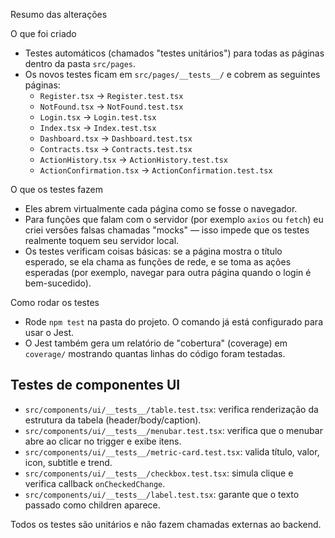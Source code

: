 Resumo das alterações

O que foi criado

- Testes automáticos (chamados "testes unitários") para todas as páginas dentro da pasta `src/pages`.
- Os novos testes ficam em `src/pages/__tests__/` e cobrem as seguintes páginas:
  - `Register.tsx` -> `Register.test.tsx`
  - `NotFound.tsx` -> `NotFound.test.tsx`
  - `Login.tsx` -> `Login.test.tsx`
  - `Index.tsx` -> `Index.test.tsx`
  - `Dashboard.tsx` -> `Dashboard.test.tsx`
  - `Contracts.tsx` -> `Contracts.test.tsx`
  - `ActionHistory.tsx` -> `ActionHistory.test.tsx`
  - `ActionConfirmation.tsx` -> `ActionConfirmation.test.tsx`

O que os testes fazem

- Eles abrem virtualmente cada página como se fosse o navegador.
- Para funções que falam com o servidor (por exemplo `axios` ou `fetch`) eu criei versões falsas chamadas "mocks" — isso impede que os testes realmente toquem seu servidor local.
- Os testes verificam coisas básicas: se a página mostra o título esperado, se ela chama as funções de rede, e se toma as ações esperadas (por exemplo, navegar para outra página quando o login é bem-sucedido).

Como rodar os testes

- Rode `npm test` na pasta do projeto. O comando já está configurado para usar o Jest.
- O Jest também gera um relatório de "cobertura" (coverage) em `coverage/` mostrando quantas linhas do código foram testadas.

## Testes de componentes UI

- `src/components/ui/__tests__/table.test.tsx`: verifica renderização da estrutura da tabela (header/body/caption).
- `src/components/ui/__tests__/menubar.test.tsx`: verifica que o menubar abre ao clicar no trigger e exibe itens.
- `src/components/ui/__tests__/metric-card.test.tsx`: valida título, valor, icon, subtitle e trend.
- `src/components/ui/__tests__/checkbox.test.tsx`: simula clique e verifica callback `onCheckedChange`.
- `src/components/ui/__tests__/label.test.tsx`: garante que o texto passado como children aparece.

Todos os testes são unitários e não fazem chamadas externas ao backend.

